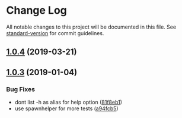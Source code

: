 # Change Log

All notable changes to this project will be documented in this file. See [standard-version](https://github.com/conventional-changelog/standard-version) for commit guidelines.

## [1.0.4](https://github.com/pimlie/eslint-multiplexer/compare/v1.0.3...v1.0.4) (2019-03-21)



<a name="1.0.3"></a>
## [1.0.3](https://github.com/pimlie/eslint-multiplexer/compare/v1.0.2...v1.0.3) (2019-01-04)


### Bug Fixes

* dont list -h as alias for help option ([81f8eb1](https://github.com/pimlie/eslint-multiplexer/commit/81f8eb1))
* use spawnhelper for more tests ([a94fcb5](https://github.com/pimlie/eslint-multiplexer/commit/a94fcb5))
